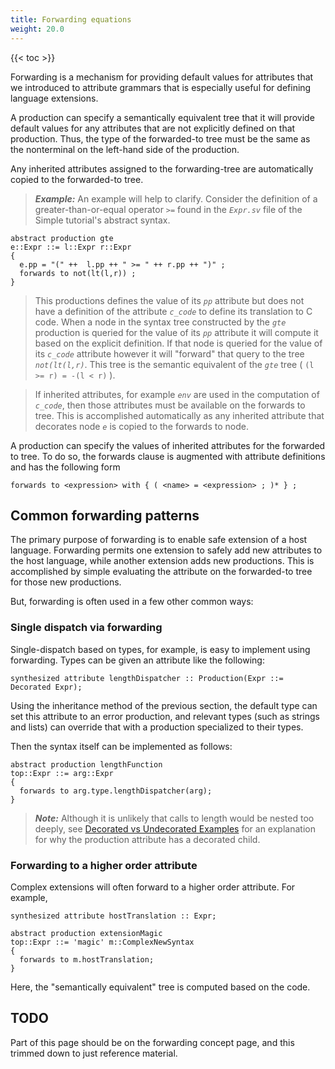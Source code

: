 ```yaml
---
title: Forwarding equations
weight: 20.0
---
```


{{< toc >}}

Forwarding is a mechanism for providing default values for attributes that we introduced to attribute grammars that is especially useful for defining language extensions.

A production can specify a semantically equivalent tree that it will provide default values for any attributes that are not explicitly defined on that production.  Thus, the type of the forwarded-to tree must be the same as the nonterminal on the left-hand side of the production.

Any inherited attributes assigned to the forwarding-tree are automatically copied to the forwarded-to tree.

> _**Example:**_ An example will help to clarify.  Consider the definition of a greater-than-or-equal operator _`>=`_ found in the _`Expr.sv`_ file of the Simple tutorial's abstract syntax.
```
abstract production gte 
e::Expr ::= l::Expr r::Expr 
{
  e.pp = "(" ++  l.pp ++ " >= " ++ r.pp ++ ")" ;
  forwards to not(lt(l,r)) ;
}
```
> This productions defines the value of its _`pp`_ attribute but does not have a definition of the attribute _`c_code`_ to define its translation to C code.  When a node in the syntax tree constructed by the _`gte`_ production is queried for the value of its _`pp`_ attribute it will compute it based on the explicit definition.  If that node is queried for the value of its _`c_code`_ attribute however it will "forward" that query to the tree _`not(lt(l,r)`_.  This tree is the semantic equivalent of the _`gte`_ tree ( `(l >= r) = -(l < r)` ).

> If inherited attributes, for example _`env`_ are used in the computation of _`c_code`_, then those attributes must be available on the forwards to tree.  This is accomplished automatically as any inherited attribute that decorates node _`e`_ is copied to the forwards to node.

A production can specify the values of inherited attributes for the forwarded to tree.  To do so, the forwards clause is augmented with attribute definitions and has the following form
```
forwards to <expression> with { ( <name> = <expression> ; )* } ;
```

## Common forwarding patterns

The primary purpose of forwarding is to enable safe extension of a host language. Forwarding permits one extension to safely add new attributes to the host language, while another extension adds new productions. This is accomplished by simple evaluating the attribute on the forwarded-to tree for those new productions.

But, forwarding is often used in a few other common ways:

### Single dispatch via forwarding

Single-dispatch based on types, for example, is easy to implement using forwarding. Types can be given an attribute like the following:

```
synthesized attribute lengthDispatcher :: Production(Expr ::= Decorated Expr);
```

Using the inheritance method of the previous section, the default type can set this attribute to an error production, and relevant types (such as strings and lists) can override that with a production specialized to their types.

Then the syntax itself can be implemented as follows:

```
abstract production lengthFunction
top::Expr ::= arg::Expr
{
  forwards to arg.type.lengthDispatcher(arg);
}
```

> _**Note:**_ Although it is unlikely that calls to length would be nested too deeply, see [Decorated vs Undecorated Examples](/silver/concepts/decorated-vs-undecorated/) for an explanation for why the production attribute has a decorated child.

### Forwarding to a higher order attribute

Complex extensions will often forward to a higher order attribute.  For example,

```
synthesized attribute hostTranslation :: Expr;

abstract production extensionMagic
top::Expr ::= 'magic' m::ComplexNewSyntax
{
  forwards to m.hostTranslation;
}
```

Here, the "semantically equivalent" tree is computed based on the code.

## TODO

Part of this page should be on the forwarding concept page, and this trimmed down to just reference material.
